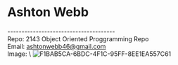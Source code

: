 # Ashton Webb
--------------------------------------\
Repo: 2143 Object Oriented Proggramming Repo \
Email: ashtonwebb46@gmail.com\
Image: \\
![F1BAB5CA-6BDC-4F1C-95FF-8EE1EA557C61](https://user-images.githubusercontent.com/89478222/131758797-408bd161-06b6-4648-8c34-faffa3d66f07.jpeg)
